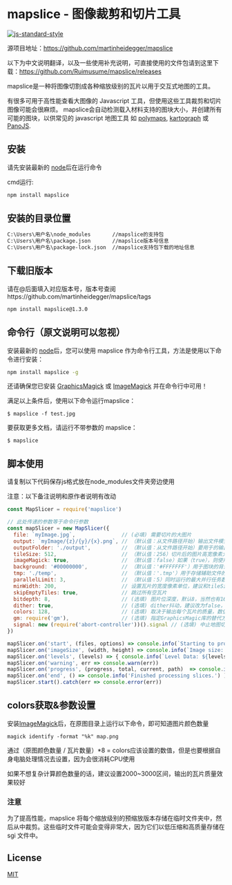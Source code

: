 # mapslice - 图像裁剪和切片工具

[![js-standard-style](https://img.shields.io/badge/code%20style-standard-brightgreen.svg)](http://standardjs.com/)

源项目地址：https://github.com/martinheidegger/mapslice

以下为中文说明翻译，以及一些使用补充说明，可直接使用的文件包请到这里下载：https://github.com/Ruimusume/mapslice/releases

mapslice是一种将图像切割成各种缩放级别的瓦片以用于交互式地图的工具。

有很多可用于高性能查看大图像的 Javascript 工具，但使用这些工具裁剪和切片图像可能会很麻烦。
mapslice会自动检测载入材料支持的图块大小，并创建所有可能的图块，以供常见的 javascript 地图工具
如 [polymaps](http://polymaps.org/), [kartograph](http://kartograph.org/) 或 [PanoJS](http://www.dimin.net/software/panojs/).

## 安装

请先安装最新的 [node](http://nodejs.org/)后在运行命令

cmd运行:

```bash
npm install mapslice
```
## 安装的目录位置

```bash
C:\Users\用户名\node_modules       //mapslice的支持包
C:\Users\用户名\package.json       //mapslice版本号信息
C:\Users\用户名\package-lock.json  //mapslice支持包下载的地址信息
```

## 下载旧版本

请在@后面填入对应版本号，版本号查阅https://github.com/martinheidegger/mapslice/tags
```bash
npm install mapslice@1.3.0
```

## 命令行（原文说明可以忽视）

安装最新的 [node](http://nodejs.org/)后，您可以使用 mapslice 作为命令行工具，方法是使用以下命令进行安装：

```bash
npm install mapslice -g
```

还请确保您已安装 [GraphicsMagick](http://www.graphicsmagick.org/README.html) 或 [ImageMagick](http://www.imagemagick.org/script/binary-releases.php) 并在命令行中可用！

满足以上条件后，使用以下命令运行mapslice：

```console
$ mapslice -f test.jpg
```

要获取更多文档，请运行不带参数的 mapslice：

```console
$ mapslice
```

## 脚本使用

请复制以下代码保存js格式放在node_modules文件夹旁边使用

注意：以下备注说明和原作者说明有改动

```JavaScript
const MapSlicer = require('mapslice')

// 此处传递的参数等于命令行参数
const mapSlicer = new MapSlicer({
  file: `myImage.jpg`,               // (必填) 需要切片的大图片
  output: `myImage/{z}/{y}/{x}.png`, // （默认值：从文件路径开始）输出文件模式
  outputFolder: './output',          // （默认值：从文件路径开始）要用于的输出。使用output或outputFolder，二选一不要同时使用！
  tileSize: 512,                     // （默认值：256）切片后的图片高宽像素大小
  imageMagick: true,                 // （默认值：false）如果（true），则使用ImageMagick而不是GraphicsMagick
  background: '#00000000',           // （默认值：'#FFFFFFF'）用于图块的背景颜色
  tmp: './temp',                     // （默认值：'.tmp'）用于存储辅助文件的临时目录，就是个文件夹命名而已
  parallelLimit: 3,                  // （默认值：5）同时运行的最大并行任务数（警告：进程可能会消耗大量内存！）
  minWidth: 200,                     // 设置瓦片的宽度像素单位，建议和tileSize值一样，你也可以添加或使用minHeight
  skipEmptyTiles: true,              // 跳过所有空瓦片
  bitdepth: 8,                       // (选填) 图片位深度，默认8，当然也有16、24、32实际输出瓦片没有太大影响
  dither: true,                      // (选填) dither抖动，建议改为false，输出的瓦片会有颗粒感，视觉上等于画质差
  colors: 128,                       // (选填) 取决于输出每个瓦片的质量，数值越高处理越慢效果越好，一般需要使用ImageMagick命令获取原图的颜色数量而定
  gm: require('gm'),                 // (选填) 指定GraphicsMagic库的替代方法
  signal: new (require('abort-controller'))().signal // (选填) 中止地图切片过程的信号，就是会在命令窗口显示无法输出的瓦片信息
})

mapSlicer.on('start', (files, options) => console.info(`Starting to process ${files} files.`))
mapSlicer.on('imageSize', (width, height) => console.info(`Image size: ${width}x${height}`))
mapSlicer.on('levels', (levels) => { console.info(`Level Data: ${levels}`) })
mapSlicer.on('warning', err => console.warn(err))
mapSlicer.on('progress', (progress, total, current, path)  => console.info(`Progress: ${Math.round(progress*100)}%`))
mapSlicer.on('end', () => console.info('Finished processing slices.') )
mapSlicer.start().catch(err => console.error(err))
```
## colors获取&参数设置

安装[ImageMagick](http://www.imagemagick.org/script/binary-releases.php)后，在原图目录上运行以下命令，即可知道图片颜色数量

```console
magick identify -format "%k" map.png
```

通过（原图颜色数量 / 瓦片数量）*8 = colors应该设置的数值，但是也要根据自身电脑处理情况去设置，因为会很消耗CPU使用

如果不想复杂计算颜色数量的话，建议设置2000~3000区间，输出的瓦片质量效果较好

### 注意

为了提高性能，mapslice 将每个缩放级别的预缩放版本存储在临时文件夹中，然后从中裁剪。这些临时文件可能会变得非常大，因为它们以低压缩和高质量存储在 sgi 文件中。

## License

[MIT](./LICENSE)

